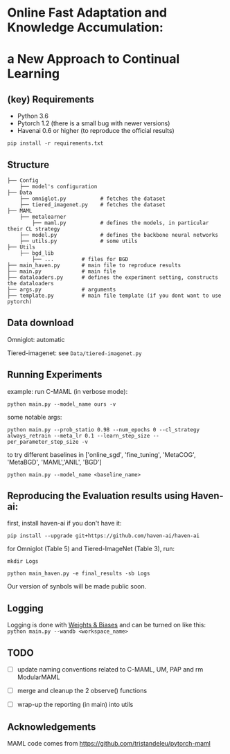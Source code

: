 # Online Fast Adaptation and Knowledge Accumulation:
# a New Approach to Continual Learning 


## (key) Requirements 
- Python 3.6
- Pytorch 1.2 (there is a small bug with newer versions)
- Havenai 0.6 or higher (to reproduce the official results)


`pip install -r requirements.txt`

## Structure

    ├── Config
        ├── model's configuration 
    ├── Data
        ├── omniglot.py           # fetches the dataset      
        ├── tiered_imagenet.py    # fetches the dataset
    ├── MAML           
        ├── metalearner
            ├── maml.py           # defines the models, in particular their CL strategy
        ├── model.py              # defines the backbone neural networks
        ├── utils.py              # some utils    
    ├── Utils
        ├── bgd_lib
            ├── ...         # files for BGD      
    ├── main_haven.py       # main file to reproduce results
    ├── main.py             # main file    
    ├── dataloaders.py      # defines the experiment setting, constructs the dataloaders    
    ├── args.py             # arguments
    ├── template.py         # main file template (if you dont want to use pytorch)
   
## Data download

Omniglot: automatic

Tiered-imagenet: see `Data/tiered-imagenet.py`

## Running Experiments


example: run C-MAML (in verbose mode):  </br>

`python main.py --model_name ours -v`

some notable args:  </br>

```
python main.py --prob_statio 0.98 --num_epochs 0 --cl_strategy always_retrain --meta_lr 0.1 --learn_step_size --per_parameter_step_size -v 
```

to try different baselines in ['online_sgd', 'fine_tuning', 'MetaCOG', 'MetaBGD', 'MAML','ANIL', 'BGD']  </br>

`python main.py --model_name <baseline_name>`



## Reproducing the Evaluation results using Haven-ai:

first, install haven-ai if you don't have it:

`pip install --upgrade git+https://github.com/haven-ai/haven-ai`

for Omniglot (Table 5) and Tiered-ImageNet (Table 3), run:

`mkdir Logs`

`python main_haven.py -e final_results -sb Logs `


Our version of synbols will be made public soon.



## Logging

Logging is done with [Weights & Biases](https://www.wandb.com/) and can be turned on like this: </br>
`python main.py --wandb <workspace_name>`


## TODO

- [ ] update naming conventions related to C-MAML, UM, PAP and rm ModularMAML
- [ ] merge and cleanup the 2 observe() functions
- [ ] wrap-up the reporting (in main) into utils


## Acknowledgements

MAML code comes from https://github.com/tristandeleu/pytorch-maml

